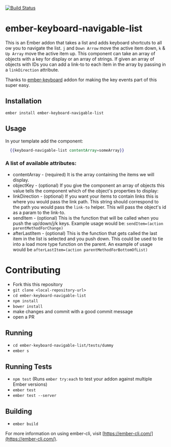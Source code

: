 [![Build Status](https://travis-ci.org/baroquon/ember-keyboard-navigable-list.svg?branch=master)](https://travis-ci.org/baroquon/ember-keyboard-navigable-list)

# ember-keyboard-navigable-list

This is an Ember addon that takes a list and adds keyboard shortcuts to all ow you to navigate the list. `j` and `Down Arrow` move the active item down, `k` & `Up Array` move the active item up. This component can take an array of objects with a key for display or an array of strings. If given an array of objects with IDs you can add a link-to to each item in the array by passing in a `linkDirection` attribute.

Thanks to [ember-keyboard](http://null-null-null.github.io/ember-keyboard/#/) addon for making the key events part of this super easy.

## Installation

`ember install ember-keyboard-navigable-list`

## Usage

In your template add the component:

```hbs
  {{keyboard-navigable-list contentArray=someArray}}
```

### A list of available attributes:

* contentArray - (required) It is the array containing the items we will display.
* objectKey - (optional) If you give the component an array of objects this value tells the component which of the object's properties to display:
* linkDirection - (optional) If you want your items to contain links this is where you would pass the link path. This string should correspond to the path you would pass the `link-to` helper. This will pass the object's id as a param to the link-to.
* sendItem - (optional) This is the function that will be called when you push the up/down/j/k keys. Example usage would be: `sendItem=(action parentMethodForChange)`
* afterLastItem - (optional) This is the function that gets called the last item in the list is selected and you push down. This could be used to tie into a load more type function on the parent. An example of usage would be `afterLastItem=(action parentMethodForBottomOfList)`


# Contributing

* Fork this this repository
* `git clone <local-repository-url>`
* `cd ember-keyboard-navigable-list`
* `npm install`
* `bower install`
* make changes and commit with a good commit message
* open a PR

## Running

* `cd ember-keyboard-navigable-list/tests/dummy`
* `ember s`


## Running Tests

* `npm test` (Runs `ember try:each` to test your addon against multiple Ember versions)
* `ember test`
* `ember test --server`

## Building

* `ember build`

For more information on using ember-cli, visit [https://ember-cli.com/](https://ember-cli.com/).
